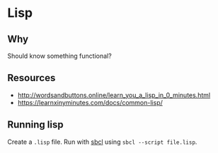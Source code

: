 # Lisp

## Why

Should know something functional?

## Resources

* http://wordsandbuttons.online/learn_you_a_lisp_in_0_minutes.html
* https://learnxinyminutes.com/docs/common-lisp/


## Running lisp

Create a `.lisp` file. Run with [sbcl](http://www.sbcl.org/) using `sbcl --script file.lisp`.
